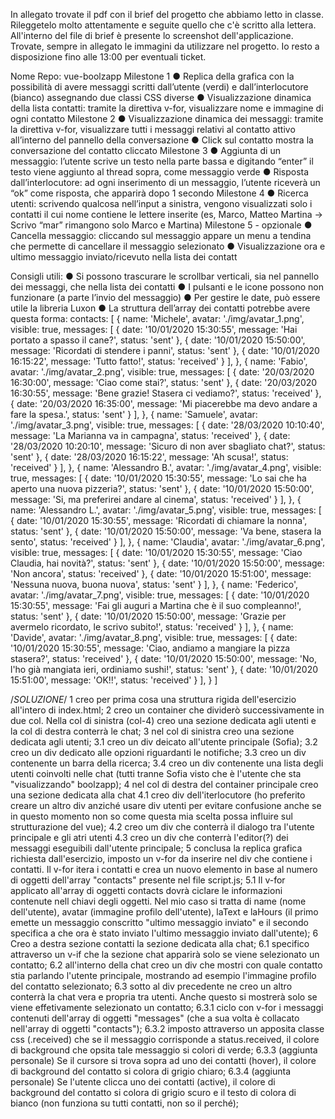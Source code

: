 In allegato trovate il pdf con il brief del progetto che abbiamo letto in classe. Rileggetelo molto attentamente e seguite quello che c'è scritto alla lettera. All'interno del file di brief è presente lo screenshot dell'applicazione. Trovate, sempre in allegato le immagini da utilizzare nel progetto. Io resto a disposizione fino alle 13:00 per eventuali ticket.

Nome Repo: vue-boolzapp
Milestone 1
● Replica della grafica con la possibilità di avere messaggi scritti dall’utente (verdi) e
dall’interlocutore (bianco) assegnando due classi CSS diverse
● Visualizzazione dinamica della lista contatti: tramite la direttiva v-for, visualizzare
nome e immagine di ogni contatto
Milestone 2
● Visualizzazione dinamica dei messaggi: tramite la direttiva v-for, visualizzare tutti i
messaggi relativi al contatto attivo all’interno del pannello della conversazione
● Click sul contatto mostra la conversazione del contatto cliccato
Milestone 3
● Aggiunta di un messaggio: l’utente scrive un testo nella parte bassa e digitando
“enter” il testo viene aggiunto al thread sopra, come messaggio verde
● Risposta dall’interlocutore: ad ogni inserimento di un messaggio, l’utente riceverà
un “ok” come risposta, che apparirà dopo 1 secondo
Milestone 4
● Ricerca utenti: scrivendo qualcosa nell’input a sinistra, vengono visualizzati solo i
contatti il cui nome contiene le lettere inserite (es, Marco, Matteo Martina -> Scrivo
“mar” rimangono solo Marco e Martina)
Milestone 5 - opzionale
● Cancella messaggio: cliccando sul messaggio appare un menu a tendina che
permette di cancellare il messaggio selezionato
● Visualizzazione ora e ultimo messaggio inviato/ricevuto nella lista dei contatt

Consigli utili:
● Si possono trascurare le scrollbar verticali, sia nel pannello dei messaggi, che nella
lista dei contatti
● I pulsanti e le icone possono non funzionare (a parte l’invio del messaggio)
● Per gestire le date, può essere utile la libreria Luxon
● La struttura dell’array dei contatti potrebbe avere questa forma:
contacts: [
{
name: 'Michele',
avatar: './img/avatar_1.png',
visible: true,
messages: [
{
date: '10/01/2020 15:30:55',
message: 'Hai portato a spasso il cane?',
status: 'sent'
},
{
date: '10/01/2020 15:50:00',
message: 'Ricordati di stendere i panni',
status: 'sent'
},
{
date: '10/01/2020 16:15:22',
message: 'Tutto fatto!',
status: 'received'
}
],
},
{
name: 'Fabio',
avatar: './img/avatar_2.png',
visible: true,
messages: [
{
date: '20/03/2020 16:30:00',
message: 'Ciao come stai?',
status: 'sent'
},
{
date: '20/03/2020 16:30:55',
message: 'Bene grazie! Stasera ci vediamo?',
status: 'received'
},
{
date: '20/03/2020 16:35:00',
message: 'Mi piacerebbe ma devo andare a fare la spesa.',
status: 'sent'
}
],
},
{
name: 'Samuele',
avatar: './img/avatar_3.png',
visible: true,
messages: [
{
date: '28/03/2020 10:10:40',
message: 'La Marianna va in campagna',
status: 'received'
},
{
date: '28/03/2020 10:20:10',
message: 'Sicuro di non aver sbagliato chat?',
status: 'sent'
},
{
date: '28/03/2020 16:15:22',
message: 'Ah scusa!',
status: 'received'
}
],
},
{
name: 'Alessandro B.',
avatar: './img/avatar_4.png',
visible: true,
messages: [
{
date: '10/01/2020 15:30:55',
message: 'Lo sai che ha aperto una nuova pizzeria?',
status: 'sent'
},
{
date: '10/01/2020 15:50:00',
message: 'Si, ma preferirei andare al cinema',
status: 'received'
}
],
},
{
name: 'Alessandro L.',
avatar: './img/avatar_5.png',
visible: true,
messages: [
{
date: '10/01/2020 15:30:55',
message: 'Ricordati di chiamare la nonna',
status: 'sent'
},
{
date: '10/01/2020 15:50:00',
message: 'Va bene, stasera la sento',
status: 'received'
}
],
},
{
name: 'Claudia',
avatar: './img/avatar_6.png',
visible: true,
messages: [
{
date: '10/01/2020 15:30:55',
message: 'Ciao Claudia, hai novità?',
status: 'sent'
},
{
date: '10/01/2020 15:50:00',
message: 'Non ancora',
status: 'received'
},
{
date: '10/01/2020 15:51:00',
message: 'Nessuna nuova, buona nuova',
status: 'sent'
}
],
},
{
name: 'Federico',
avatar: './img/avatar_7.png',
visible: true,
messages: [
{
date: '10/01/2020 15:30:55',
message: 'Fai gli auguri a Martina che è il suo compleanno!',
status: 'sent'
},
{
date: '10/01/2020 15:50:00',
message: 'Grazie per avermelo ricordato, le scrivo subito!',
status: 'received'
}
],
},
{
name: 'Davide',
avatar: './img/avatar_8.png',
visible: true,
messages: [
{
date: '10/01/2020 15:30:55',
message: 'Ciao, andiamo a mangiare la pizza stasera?',
status: 'received'
},
{
date: '10/01/2020 15:50:00',
message: 'No, l\'ho già mangiata ieri, ordiniamo sushi!',
status: 'sent'
},
{
date: '10/01/2020 15:51:00',
message: 'OK!!',
status: 'received'
}
],
}
]

/*SOLUZIONE*/
1 creo per prima cosa una struttura rigida dell'esercizio all'intero di index.html;
2 creo un container che dividerò successivamente in due col. Nella col di sinistra (col-4) creo una sezione dedicata agli utenti e la col di destra conterrà le chat;
3 nel col di sinistra creo una sezione dedicata agli utenti;
3.1 creo un div deicato all'utente principale (Sofia);
3.2 creo un div dedicato alle opzioni riguardanti le notifiche;
3.3 creo un div contenente un barra della ricerca;
3.4 creo un div contenente una lista degli utenti coinvolti nelle chat (tutti tranne Sofia visto che è l'utente che sta "visualizzando" boolzapp);
4 nel col di destra del container principale creo una sezione dedicata alla chat
4.1 creo div dell'iterlocutore (ho preferito creare un altro div anziché usare div utenti per evitare confusione anche se in questo momento non so come questa mia scelta possa influire sul strutturazione del vue);
4.2 creo um div che conterrà il dialogo tra l'utente principale e gli atri utenti
4.3 creo un div che conterrà l'editor(?) dei messaggi eseguibili dall'utente principale;
5 conclusa la replica grafica richiesta dall'esercizio, imposto un v-for da inserire nel div che contiene i contatti. Il v-for itera i contatti e crea un nuovo elemento in base al numero di oggetti dell'array "contacts" presente nel file script.js;
5.1 Il v-for applicato all'array di oggetti contacts dovrà ciclare le informazioni contenute nell chiavi degli oggetti. Nel mio caso si tratta di name (nome dell'utente), avatar (immagine profilo dell'utente), laText e laHours (il primo emette un messaggio conscritto "ultimo messaggio inviato" e il secondo specifica a che ora è stato inviato l'ultimo messaggio inviato dall'utente);
6 Creo a destra sezione contatti la sezione dedicata alla chat;
6.1 specifico attraverso un v-if che la sezione chat apparirà solo se viene selezionato un contatto;
6.2 all'interno della chat creo un div che mostri con quale contatto stia parlando l'utente principale, mostrando ad esempio l'immagine profilo del contatto selezionato;
6.3 sotto al div precedente ne creo un altro conterrà la chat vera e propria tra utenti. Anche questo si mostrerà solo se viene effetivamente selezionato un contatto;
6.3.1 ciclo con v-for i messaggi contenuti dell'array di oggetti "messages" (che a sua volta è collacato nell'array di oggetti "contacts");
6.3.2 imposto attraverso un apposita classe css (.received) che se il messaggio corrisponde a status.received, il colore di background che opsita tale messaggio si colori di verde;
6.3.3 (aggiunta personale) Se il cursore si trova sopra ad uno dei contatti (hover), il colore di background del contatto si colora di grigio chiaro;
6.3.4 (aggiunta personale) Se l'utente clicca uno dei contatti (active), il colore di background del contatto si colora di grigio scuro e il testo di colora di bianco (non funziona su tutti contatti, non so il perché);